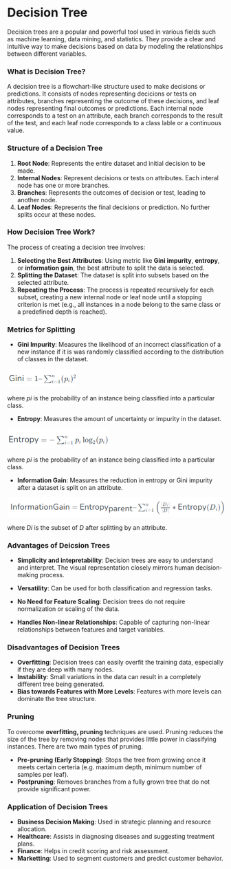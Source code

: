 # Decision Tree

Decision trees are a popular and powerful tool used in various fields such as machine learning, data mining, and statistics. They provide a clear and intuitive way to make decisions based on data by modeling the relationships between different variables.


### What is Decision Tree?

A decision tree is a flowchart-like structure used to make decisions or predictions. It consists of nodes representing decicions or tests on attributes, branches representing the outcome of these decisions, and leaf nodes representing final outcomes or predictions. Each internal node corresponds to a test on an attribute, each branch corresponds to the result of the test, and each leaf node corresponds to a class lable or a continuous value.

### Structure of a Decision Tree

1. **Root Node**: Represents the entire dataset and initial decision to be made.
2. **Internal Nodes**: Represent decisions or tests on attributes. Each interal node has one or more branches.
3. **Branches**: Represents the outcomes of decision or test, leading to another node.
4. **Leaf Nodes**: Represents the final decisions or prediction. No further splits occur at these nodes.


### How Decision Tree Work?

The process of creating a decision tree involves:

1. **Selecting the Best Attributes**: Using metric like **Gini impurity**, **entropy**, or **information gain**, the best attribute to split the data is selected.
2. **Splitting the Dataset**: The dataset is split into subsets based on the selected attribute.
3. **Repeating the Process**: The process is repeated recursively for each subset, creating a new internal node or leaf node until a stopping criterion is met (e.g., all instances in a node belong to the same class or a predefined depth is reached).

### Metrics for Splitting

- **Gini Impurity**: Measures the likelihood of an incorrect classification of a new instance if it is was randomly classified according to the distribution of classes in the dataset.

![Gini Impurity formula](../../assets/gini-impurity-formula.png)

where *pi* is the probability of an instance being classified into a particular class.


- **Entropy**: Measures the amount of uncertainty or impurity in the dataset.

![Entropy formula](../../assets/entropy-formula.png)

where *pi* is the probability of an instance being classified into a particular class.

- **Information Gain**: Measures the reduction in entropy or Gini impurity after a dataset is split on an attribute.

![Information gain formula](../../assets/information-gain-formula.png)

where *Di* is the subset of *D* after splitting by an attribute.



### Advantages of Deicsion Trees

- **Simplicity and intepretability**: Decision trees are easy to understand and interpret. The visual representation closely mirrors human decision-making process.

- **Versatility**: Can be used for both classification and regression tasks.

- **No Need for Feature Scaling**: Decision trees do not require normalization or scaling of the data.

- **Handles Non-linear Relationships**: Capable of capturing non-linear relationships between features and target variables.


### Disadvantages of Decision Trees

- **Overfitting**: Decision trees can easily overfit the training data, especially if they are deep with many nodes.
- **Instability**: Small variations in the data can result in a completely different tree being generated.
- **Bias towards Features with More Levels**: Features with more levels can dominate the tree structure.


### Pruning 

To overcome **overfitting, pruning** techniques are used. Pruning reduces the size of the tree by removing nodes that provides little power in classifying instances. There are two main types of pruning.

- **Pre-pruning (Early Stopping)**: Stops the tree from growing once it meets certain certeria (e.g. maximum depth, minimum number of samples per leaf).
- **Postpruning**: Removes branches from a fully grown tree that do not provide significant power.


### Application  of Decision Trees

- **Business Decision Making**: Used in strategic planning and resource allocation.
- **Healthcare**: Assists in diagnosing diseases and suggesting treatment plans.
- **Finance**: Helps in credit scoring and risk assessment.
- **Marketting**: Used to segment customers and predict customer behavior.